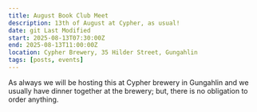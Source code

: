 ```yaml
---
title: August Book Club Meet 
description: 13th of August at Cypher, as usual!
date: git Last Modified
start: 2025-08-13T07:30:00Z
end: 2025-08-13T11:00:00Z
location: Cypher Brewery, 35 Hilder Street, Gungahlin
tags: [posts, events]
---
```



As always we will be hosting this at Cypher brewery in Gungahlin and we usually have dinner together at the brewery; but, there is no obligation to order anything.

